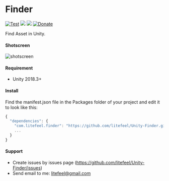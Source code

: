 # Finder

[![Test](https://github.com/litefeel/Unity-Finder/workflows/Test/badge.svg)](https://github.com/litefeel/Unity-Finder/actions)
[![](https://img.shields.io/github/release/litefeel/Unity-Finder.svg?label=latest%20version)](https://github.com/litefeel/Unity-Finder/releases)
[![](https://img.shields.io/github/license/litefeel/Unity-Finder.svg)](https://github.com/litefeel/Unity-Finder/blob/master/LICENSE.md)
[![Donate](https://img.shields.io/badge/Donate-PayPal-green.svg)](https://paypal.me/litefeel)

Find Asset in Unity.


#### Shotscreen

![shotscreen](Documentation~/shotscreen1.png)


#### Requirement

- Unity 2018.3+

#### Install

Find the manifest.json file in the Packages folder of your project and edit it to look like this:
``` js
{
  "dependencies": {
    "com.litefeel.finder": "https://github.com/litefeel/Unity-Finder.git",
    ...
  }
}
```


#### Support

* Create issues by issues page (https://github.com/litefeel/Unity-Finder/issues)
* Send email to me: litefeel@gmail.com
